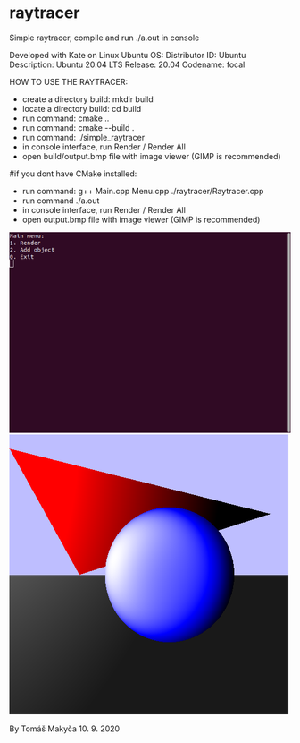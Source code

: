 # raytracer
Simple raytracer, compile and run ./a.out in console

Developed with Kate on Linux Ubuntu OS:
Distributor ID:	Ubuntu
Description:	Ubuntu 20.04 LTS
Release:	20.04
Codename:	focal

HOW TO USE THE RAYTRACER:
  - create a directory build: mkdir build
  - locate a directory build: cd build
  - run command: cmake ..
  - run command: cmake --build .
  - run command: ./simple_raytracer
  - in console interface, run Render / Render All
  - open build/output.bmp file with image viewer (GIMP is recommended)

#if you dont have CMake installed:
  - run command: g++ Main.cpp Menu.cpp ./raytracer/Raytracer.cpp
  - run command ./a.out
  - in console interface, run Render / Render All
  - open output.bmp file with image viewer (GIMP is recommended)
  
![](images/TerminalRaytracer.png)
![](images/output.png)
   
By Tomáš Makyča 10. 9. 2020

